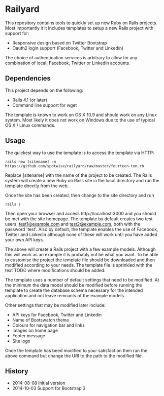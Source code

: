 # Railyard

This repository contains tools to quickly set up new Ruby on Rails projects. Most importantly it it includes templates to setup a new Rails project with support for:

* Responsive design based on Twitter Bootstrap
* Oauth2 login support (Facebook, Twitter and Linkedin)

The choice of authentication services is arbitrary to allow for any combination of local, Facebook, Twitter or Linkedin accounts.

## Dependencies

This project depends on the following:

* Rails 4.1 (or later)
* Command line support for wget

The template is known to work on OS X 10.9 and should work on any Linux system. Most likely it does not work on Windows due to the use of typical OS X / Linux commands. 

## Usage

The quickest way to use the template is to access the template via HTTP:

    rails new [sitename] -m https://github.com/spotwise/railyard/raw/master/fourteen-ten.rb

Replace [sitename] with the name of the project to be created. The Rails system will create a new Ruby on Rails site in the local directory and run the template directly from the web.

Once the site has been created, then change to the site directory and run

    rails s

Then open your browser and access http://localhost:3000 and you should be met with the site homepage. The template by default creates two test users, test1@example.com and test2@example.com, both with the password 'test'. Also by default, the template enables the use of Facebook, Twitter and Linkedin although none of these will work until you have added your own API keys.

The above will create a Rails project with a few example models. Although this will work as an example it is probably not be what you want. To be able to customise the project the template file should be downloaded and then modified according to your needs. The template file is sprinkled with the text TODO where modifications should be added.

The template uses a number of default settings that need to be modified. At the minimum the data model should be modified before running the template to create the database schema necessary for the intended application and not leave remnants of the example models. 

Other settings that may be modified later include:

* API keys for Facebook, Twitter and Linkedin
* Name of Bootswatch theme
* Colours for navigation bar and links
* Images on home page
* Footer message
* Site logo

Once the template has beed modified to your satisfaction then run the above command but change the URI to the path to the modified file.

## History

* 2014-08-08 Initial version
* 2014-10-03 Support for Bootstrap 3

